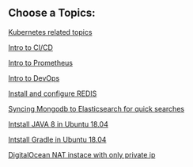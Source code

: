 Choose a Topics:
----------------

[Kubernetes related topics](/kubernetes/README.md) <br>

[Intro to CI/CD](CICD/README.md) <br>

[Intro to Prometheus](prometheus/README.md)<br>

[Intro to DevOps](DevOps/README.md)

[Install and configure REDIS](redis/README.md)

[Syncing Mongodb to Elasticsearch for quick searches](mongodb/README.md)

[Intstall JAVA 8 in Ubuntu 18.04](java/README.md)

[Intstall Gradle in Ubuntu 18.04](gradle/README.md)

[DigitalOcean NAT instace with only private ip](digitalocean/README.md)
